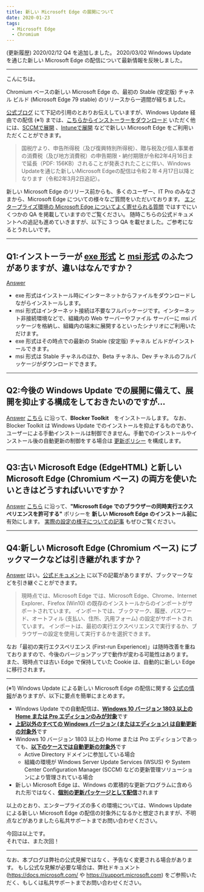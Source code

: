 ```yaml
---
title: 新しい Microsoft Edge の展開について
date: 2020-01-23
tags: 
  - Microsoft Edge
  - Chromium
---
```


(更新履歴)
2020/02/12 Q4 を追加しました。
2020/03/02 Windows Update を通じた新しい Microsoft Edge の配信について最新情報を反映しました。

---
こんにちは。

Chromium ベースの新しい Microsoft Edge の、最初の Stable (安定版) チャネル ビルド (Microsoft Edge 79 stable) のリリースから一週間が経ちました。

[公式ブログ](https://blogs.windows.com/japan/2020/01/16/upgrading-new-microsoft-edge-79-chromium/) にて下記の引用のとおりお伝えしていますが、Windows Update 経由での配信 (※1) までは、[こちらからインストーラーをダウンロード](https://www.microsoft.com/edge) いただく他には、[SCCMで展開](https://docs.microsoft.com/en-us/configmgr/apps/deploy-use/deploy-edge?toc=https://docs.microsoft.com/DeployEdge/toc.json&bc=https://docs.microsoft.com/DeployEdge/breadcrumb/toc.json) 、[Intuneで展開](https://docs.microsoft.com/en-us/intune/apps/apps-windows-edge?toc=https://docs.microsoft.com/DeployEdge/toc.json&bc=https://docs.microsoft.com/DeployEdge/breadcrumb/toc.json) などで新しい Microsoft Edge をご利用いただくことができます。

> 国税庁より、申告所得税（及び復興特別所得税）、贈与税及び個人事業者の消費税（及び地方消費税）の申告期限・納付期限が令和2年4月16日まで延長（PDF: 156KB）されることが発表されたことに伴い、Windows Updateを通じた新しいMicrosoft Edgeの配信は令和２年４月17日以降となります（令和2年3月2日追記）。

新しい Microsoft Edge のリリース前からも、多くのユーザー、IT Pro のみなさまから、Microsoft Edge についての様々なご質問をいただいております。
[エンタープライズ環境の Microsoft Edge についてよく寄せられる質問](https://docs.microsoft.com/ja-jp/DeployEdge/faqs-edge-in-the-enterprise) ではすでにいくつかの QA を掲載していますのでご覧ください。
随時こちらの公式ドキュメントへの追記も進めていきますが、以下に 3 つ QA を載せました。ご参考になるとうれしいです。

---
## Q1:インストーラーが [exe 形式](https://www.microsoft.com/en-us/edge) と [msi 形式](https://www.microsoft.com/en-us/edge/business/download) のふたつがありますが、違いはなんですか？
<u>Answer</u>
- exe 形式はインストール時にインターネットからファイルをダウンロードしながらインストールします。
- msi 形式はインターネット接続は不要なフルパッケージです。インターネット非接続環境などで、組織内の Web サーバーやファイル サーバーに msi パッケージを格納し、組織内の端末に展開するといったシナリオにご利用いただけます。
- exe 形式はその時点での最新の Stable (安定版) チャネル ビルドがインストールできます。
- msi 形式は Stable チャネルのほか、Beta チャネル、Dev チャネルのフルパッケージがダウンロードできます。

---
## Q2:今後の Windows Update での展開に備えて、展開を抑止する構成をしておきたいのですが...
<u>Answer</u>
[こちら](https://docs.microsoft.com/en-us/DeployEdge/microsoft-edge-blocker-toolkit) に沿って、**Blocker Toolkit**　をインストールします。
なお、Blocker Toolkit は Windows Update でのインストールを抑止するものであり、ユーザーによる手動インストールは制御できません。手動でのインストールやインストール後の自動更新の制御をする場合は [更新ポリシー](https://docs.microsoft.com/ja-jp/DeployEdge/microsoft-edge-update-policies) を構成します。

---
## Q3:古い Microsoft Edge (EdgeHTML) と新しい Microsoft Edge (Chromium ベース) の両方を使いたいときはどうすればいいですか？
<u>Answer</u>
[こちら](https://docs.microsoft.com/en-us/deployedge/microsoft-edge-sysupdate-access-old-edge) に沿って、**"Microsoft Edge でのブラウザーの同時実行エクスペリエンスを許可する"** ポリシーを **新しい Microsoft Edge のインストール前に** 有効にします。
[実際の設定の様子についての記事](https://jpdsi.github.io/blog/internet-explorer-microsoft-edge/side-by-side/) もぜひご覧ください。

---
## Q4:新しい Microsoft Edge (Chromium ベース) にブックマークなどは引き継がれますか？
<u>Answer</u>
はい。[公式ドキュメント](https://docs.microsoft.com/ja-jp/DeployEdge/faqs-edge-in-the-enterprise) に以下の記載がありますが、ブックマークなどを引き継ぐことができます。

> 現時点では、Microsoft Edge では、Microsoft Edge、Chrome、Internet Explorer、Firefox (Win10) の既存のインストールからのインポートがサポートされています。 インポートでは、ブックマーク、履歴、パスワード、オートフィル (支払い、住所、汎用フォーム) の設定がサポートされています。 インポートは、最初の実行エクスペリエンスで実行するか、ブラウザーの設定を使用して実行するかを選択できます。

なお「最初の実行エクスペリエンス (First-run Experience)」は随時改善を重ねておりますので、今後のバージョンアップで動作が変わる可能性はあります。
また、現時点では古い Edge で保持していた Cookie は、自動的に新しい Edge に移行されます。

---
(※1)
Windows Update による新しい Microsoft Edge の配信に関する [公式の情報](https://docs.microsoft.com/en-us/DeployEdge/microsoft-edge-blocker-toolkit)がありますが、以下に要点を簡単にまとめます。

- Windows Update での自動配信は、<u>**Windows 10 バージョン 1803 以上の Home または Pro エディションのみが対象**</u>です
- <u>**上記以外のすべての Windows バージョン (またはエディション) は自動更新の対象外**</u>です
- Windows 10 バージョン 1803 以上の Home または Pro エディションであっても、<u>**以下のケースでは自動更新の対象外**</u>です
  - Active Directory ドメインに参加している場合
  - 組織の環境が Windows Server Update Services (WSUS) や System Center Configuration Manager (SCCM) などの更新管理ソリューションにより管理されている場合
- 新しい Microsoft Edge は、Windows の累積的な更新プログラムに含められた形ではなく、<u>**個別の更新パッケージとして配信**</u>されます

以上のとおり、エンタープライズの多くの環境については、Windows Update による新しい Microsoft Edge の配信の対象外になるかと想定されますが、不明点などがありましたら私共サポートまでお問い合わせください。

今回は以上です。  
それでは、また次回！

---
なお、本ブログは弊社の公式見解ではなく、予告なく変更される場合があります。
もし公式な見解が必要な場合は、弊社ドキュメント (https://docs.microsoft.com/ や https://support.microsoft.com) をご参照いただく、もしくは私共サポートまでお問い合わせください。
